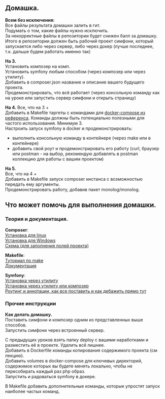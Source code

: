 ## Домашка.
**Всем без исключения:**  
Все файлы результата домашки залить в гит.  
Подумать о том, какие файлы нужно исключить.  
За некорректные файлы в репозитории будет снижен балл за домашку.  
Итого в репозитории должен быть рабочий проект симфони, который запускается либо через сервер, либо через докер (лучше последнее, т.к. дальше будем работать именно так)

**На 3.**  
Установить композер на комп.  
Установить symfony любым способом (через композер или через утилиту).  
Добавить в composer.json название и описание вашего будущего проекта.  
Продемонстрировать, что всё работает (через консольную команду как на уроке или запустить сервер симфони и открыть страницу)

**На 4.**
Все, что на 3 +  
Добавить в Makefile таргеты с командами для [docker-compose из референса](https://docs.docker.com/compose/reference/). Команды должны быть потенциально полезными для частого использования. Минимум 3.  
Настроить запуск symfony в docker и продемонстрировать:
- выполнить консольную команду в контейнере (через make или в контейнере)
- добавить свой роут и продемонстрировать его работу (curl, браузер или postman - на выбор, рекомендую добавлять в postman коллекцию для работы с вашим проектом)

**На 5.**  
Все, что на 4 +  
Добавить в Makefile запуск composer инстанса с возможностью передать ему аргументы.  
Продемонстрировать работу, добавив пакет monolog/monolog.

## Что может помочь для выполнения домашки.
### Теория и документация.
**Composer**:  
[Установка для linux](https://getcomposer.org/doc/00-intro.md#installation-linux-unix-macos)  
[Установка для Windows](https://getcomposer.org/doc/00-intro.md#installation-windows)  
[Схема (для заполнения полей проекта)](https://getcomposer.org/doc/04-schema.md)

**Makefile**:  
[Туториал по make](https://makefiletutorial.com/)  
[Документация](https://www.gnu.org/software/make/manual/make.html)

**Symfony**:  
[Установка через утилиту](https://symfony.com/download)  
[Установка через утилиту или композер](https://symfony.com/doc/current/setup.html)  
[Роутинг и аннотации, как все поставить и как дебажить прямо тут](https://symfony.com/doc/current/routing.html#creating-routes-as-attributes-or-annotations)

### Прочие инструкции
**Как делать домашку.**  
Поставить симфони и композер одним из представленных выше способов.  
Запустить симфони через встроенный сервер.

С предыдущих уроков взять папку deploy с вашими наработками и разместить её в проекте.
Удалить всё лишнее.  
Добавить в Dockerfile команды копирования содержимого проекта (см лекцию).  
Добавить volumes в docker-compose для ключевых директорий, содержимое которых вы будете менять локально, чтобы не пересобирать каждый раз php образ.  
Запустить и радоваться symfony в докере.

В Makefile добавить дополнительные команды, которые упростят запуск наиболее частых команд.
